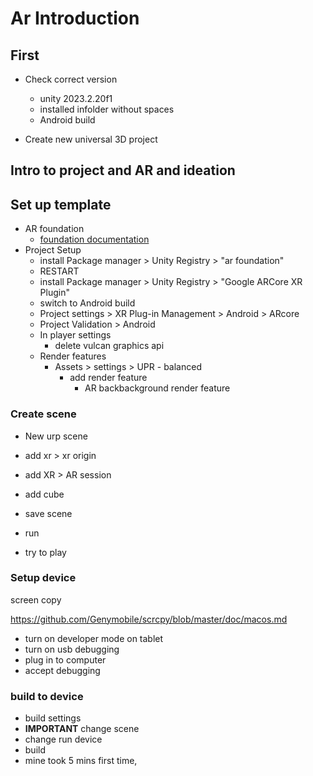 # Ar Introduction

## First

- Check correct version
	+ unity 2023.2.20f1
	+ installed infolder without spaces
	+ Android build
	
- Create new universal 3D project

## Intro to project and AR and ideation


## Set up template

- AR foundation
	- [foundation documentation](https://docs.unity3d.com/Packages/com.unity.xr.arfoundation@5.1/manual/index.html)
- Project Setup
	+ install Package manager > Unity Registry > "ar foundation"
	+ RESTART
	+ install Package manager > Unity Registry > "Google ARCore XR Plugin"
	+ switch to Android build
	+ Project settings > XR Plug-in Management > Android > ARcore
	+ Project Validation > Android
	+ In player settings 
		* delete vulcan graphics api
	+ Render features
		* Assets > settings > UPR - balanced
			- add render feature
				+ AR backbackground render feature

### Create scene

- New urp scene
- add xr > xr origin
- add XR > AR session
- add cube
- save scene
- run

- try to play


### Setup device

screen copy

https://github.com/Genymobile/scrcpy/blob/master/doc/macos.md


- turn on developer mode on tablet
- turn on usb debugging
- plug in to computer
- accept debugging


### build to device

- build settings
- **IMPORTANT** change scene
- change run device
- build
- mine took 5 mins first time, 